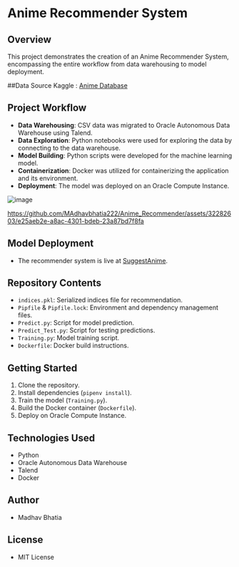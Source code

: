 # Anime Recommender System

## Overview
This project demonstrates the creation of an Anime Recommender System, encompassing the entire workflow from data warehousing to model deployment.

##Data Source
Kaggle : [Anime Database](https://www.kaggle.com/datasets/CooperUnion/anime-recommendations-database)

## Project Workflow
- **Data Warehousing**: CSV data was migrated to Oracle Autonomous Data Warehouse using Talend.
- **Data Exploration**: Python notebooks were used for exploring the data by connecting to the data warehouse.
- **Model Building**: Python scripts were developed for the machine learning model.
- **Containerization**: Docker was utilized for containerizing the application and its environment.
- **Deployment**: The model was deployed on an Oracle Compute Instance.

![image](https://github.com/MAdhavbhatia222/Anime_Recommender/assets/32282603/a23fee38-b03c-4265-975f-8761e2a87ecb)


https://github.com/MAdhavbhatia222/Anime_Recommender/assets/32282603/e25aeb2e-a8ac-4301-bdeb-23a87bd7f8fa



## Model Deployment
- The recommender system is live at [SuggestAnime](www.suggestanime.com).

## Repository Contents
- `indices.pkl`: Serialized indices file for recommendation.
- `Pipfile` & `Pipfile.lock`: Environment and dependency management files.
- `Predict.py`: Script for model prediction.
- `Predict_Test.py`: Script for testing predictions.
- `Training.py`: Model training script.
- `Dockerfile`: Docker build instructions.

## Getting Started
1. Clone the repository.
2. Install dependencies (`pipenv install`).
3. Train the model (`Training.py`).
4. Build the Docker container (`Dockerfile`).
5. Deploy on Oracle Compute Instance.

## Technologies Used
- Python
- Oracle Autonomous Data Warehouse
- Talend
- Docker

## Author
- Madhav Bhatia

## License
- MIT License
